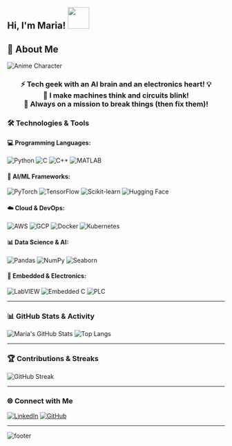 <!--
**Maria-Antony/Maria-Antony** is a ✨ _special_ ✨ repository because its `README.md` (this file) appears on your GitHub profile.

Here are some ideas to get you started:

- 🔭 I’m currently working on ...
- 🌱 I’m currently learning ...
- 👯 I’m looking to collaborate on ...
- 🤔 I’m looking for help with ...
- 💬 Ask me about ...
- 📫 How to reach me: ...
- 😄 Pronouns: ...
- ⚡ Fun fact: ...
-->
<h2> Hi, I'm Maria! <img src="https://i.pinimg.com/originals/88/e7/66/88e7663123544c7d7bbba95d0ab10a76.gif" width="50"></h2>

## 🚀 About Me

![Anime Character](https://gifdb.com/images/high/umiko-ahagon-desktop-programming-eg5f8g2281ekfhde.gif)

<h3 align="center">
  ⚡ Tech geek with an AI brain and an electronics heart! 💡<br>
  🤖 I make machines think and circuits blink!<br>
  🚀 Always on a mission to break things (then fix them)!
</h3>

### 🛠️ Technologies & Tools

#### **💻 Programming Languages:**
![Python](https://img.shields.io/badge/Python-3776AB?style=for-the-badge&logo=python&logoColor=white)
![C](https://img.shields.io/badge/C-A8B9CC?style=for-the-badge&logo=c&logoColor=white)
![C++](https://img.shields.io/badge/C++-00599C?style=for-the-badge&logo=c%2B%2B&logoColor=white)
![MATLAB](https://img.shields.io/badge/MATLAB-0076A8?style=for-the-badge&logo=mathworks&logoColor=white)

#### **🧠 AI/ML Frameworks:**
![PyTorch](https://img.shields.io/badge/PyTorch-EE4C2C?style=for-the-badge&logo=pytorch&logoColor=white)
![TensorFlow](https://img.shields.io/badge/TensorFlow-FF6F00?style=for-the-badge&logo=tensorflow&logoColor=white)
![Scikit-learn](https://img.shields.io/badge/Scikit--learn-F7931E?style=for-the-badge&logo=scikit-learn&logoColor=white)
![Hugging Face](https://img.shields.io/badge/Hugging%20Face-FCC624?style=for-the-badge&logo=huggingface&logoColor=black)

#### **☁️ Cloud & DevOps:**
![AWS](https://img.shields.io/badge/AWS-232F3E?style=for-the-badge&logo=amazonaws&logoColor=white)
![GCP](https://img.shields.io/badge/GCP-4285F4?style=for-the-badge&logo=googlecloud&logoColor=white)
![Docker](https://img.shields.io/badge/Docker-2496ED?style=for-the-badge&logo=docker&logoColor=white)
![Kubernetes](https://img.shields.io/badge/Kubernetes-326CE5?style=for-the-badge&logo=kubernetes&logoColor=white)

#### **📊 Data Science & AI:**
![Pandas](https://img.shields.io/badge/Pandas-150458?style=for-the-badge&logo=pandas&logoColor=white)
![NumPy](https://img.shields.io/badge/NumPy-013243?style=for-the-badge&logo=numpy&logoColor=white)
![Seaborn](https://img.shields.io/badge/Seaborn-008080?style=for-the-badge&logoColor=white)

#### **🔧 Embedded & Electronics:**
![LabVIEW](https://img.shields.io/badge/LabVIEW-FFDB00?style=for-the-badge&logo=ni&logoColor=black)
![Embedded C](https://img.shields.io/badge/Embedded%20C-00599C?style=for-the-badge&logo=c&logoColor=white)
![PLC](https://img.shields.io/badge/PLC-00427F?style=for-the-badge&logo=siemens&logoColor=white)

---

### 📊 GitHub Stats & Activity

![Maria's GitHub Stats](https://github-readme-stats.vercel.app/api?username=your-github-username&show_icons=true&theme=tokyonight)
![Top Langs](https://github-readme-stats.vercel.app/api/top-langs/?username=your-github-username&layout=compact&theme=tokyonight)

---

### 🏆 Contributions & Streaks

![GitHub Streak](https://github-readme-streak-stats.herokuapp.com/?user=your-github-username&theme=tokyonight)

---

### 🌐 Connect with Me
[![LinkedIn](https://img.shields.io/badge/LinkedIn-0A66C2?style=for-the-badge&logo=linkedin&logoColor=white)](https://www.linkedin.com/in/maria-pushparaj)
[![GitHub](https://img.shields.io/badge/GitHub-181717?style=for-the-badge&logo=github&logoColor=white)](https://github.com/Maria-Antony)

---

![footer](https://capsule-render.vercel.app/api?type=waving&color=0:1e90ff,100:ff5733&height=150&section=footer)

